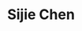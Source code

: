 ---
layout: people
order: 13
title: Sijie Chen
name: "Sijie Chen"
position: "Post-doc"
current: true
headshot: "sijie.png"
google_scholar: "https://scholar.google.com/citations?user=bhseUuYAAAAJ&hl=en"
bio: "I'm an incoming postdoctoral researcher at the Qiu lab in Stanford. I received my PhD from the Department of Automation at Tsinghua University. During my PhD, I developed 
    new methods for tracking cellular dynamics, curated ensemble cell atlases, and applied them to immunological studies. My current research focuses on understanding cell 
    state transitions and exploring how cells give rise to tissues. In particular, I am interested in developing analysis methods for spatiotemporal cell dynamics and building 
    self-organizing models that perceive internal molecular signals and external interactions, with applications in <i>in-silico</> modeling for mimicking and perturbing organogenesis. 
    Outside the lab, I enjoy cooking and aquascaping."
---